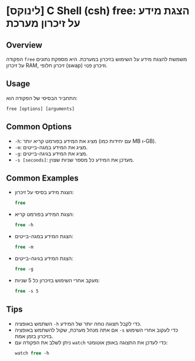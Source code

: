 # [לינוקס] C Shell (csh) free: הצגת מידע על זיכרון מערכת

## Overview
הפקודה `free` משמשת להצגת מידע על השימוש בזיכרון במערכת. היא מספקת נתונים על זיכרון RAM, זיכרון חלופי (swap) וזיכרון פנוי.

## Usage
התחביר הבסיסי של הפקודה הוא:
```
free [options] [arguments]
```

## Common Options
- `-h`: מציג את המידע בפורמט קריא יותר (עם יחידות כמו MB ו-GB).
- `-m`: מציג את המידע במגה-בייטים.
- `-g`: מציג את המידע בגיגה-בייטים.
- `-s [seconds]`: מעדכן את המידע כל מספר שניות שצוין.

## Common Examples
- הצגת מידע בסיסי על זיכרון:
  ```csh
  free
  ```

- הצגת המידע בפורמט קריא:
  ```csh
  free -h
  ```

- הצגת המידע במגה-בייטים:
  ```csh
  free -m
  ```

- הצגת המידע בגיגה-בייטים:
  ```csh
  free -g
  ```

- מעקב אחרי השימוש בזיכרון כל 5 שניות:
  ```csh
  free -s 5
  ```

## Tips
- השתמש באופציה `-h` כדי לקבל תצוגה נוחה יותר של המידע.
- אם אתה מנהל מערכת, שקול להשתמש באופציה `-s` כדי לעקוב אחרי השימוש בזיכרון בזמן אמת.
- ניתן לשלב את הפקודה עם `watch` כדי לעדכן את התצוגה באופן אוטומטי:
  ```csh
  watch free -h
  ```